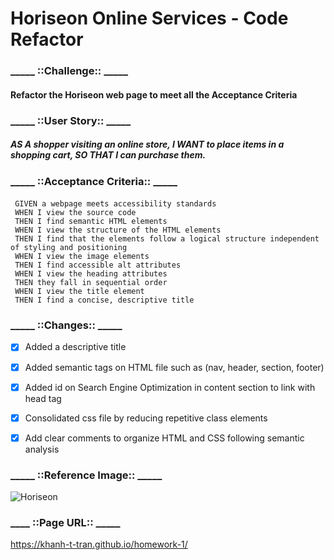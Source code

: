 # Horiseon Online Services - Code Refactor

### _____ ::Challenge:: _____  
#### Refactor the Horiseon web page to meet all the Acceptance Criteria


### _____ ::User Story:: _____
##### AS A shopper visiting an online store, I WANT to place items in a shopping cart, SO THAT I can purchase them.


### _____ ::Acceptance Criteria:: _____
####  
 ``` 
  GIVEN a webpage meets accessibility standards
  WHEN I view the source code
  THEN I find semantic HTML elements
  WHEN I view the structure of the HTML elements
  THEN I find that the elements follow a logical structure independent of styling and positioning
  WHEN I view the image elements
  THEN I find accessible alt attributes
  WHEN I view the heading attributes
  THEN they fall in sequential order
  WHEN I view the title element
  THEN I find a concise, descriptive title
  ```
 
 
 ### _____ ::Changes:: _____
 - [X] Added a descriptive title 
 - [x] Added semantic tags on HTML file such as (nav, header, section, footer)
 - [x] Added id on Search Engine Optimization in content section to link with head tag
 - [x] Consolidated css file by reducing repetitive class elements
 - [x] Add clear comments to organize HTML and CSS following semantic analysis
 
 
 ### _____ ::Reference Image:: _____
  ![Horiseon](https://user-images.githubusercontent.com/102274682/166133295-9c519b5e-5723-4750-bf62-5bc09d796839.png)


 ### ____ ::Page URL:: _____
 
 https://khanh-t-tran.github.io/homework-1/
